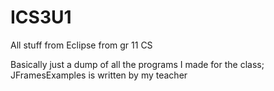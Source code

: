 # ICS3U1
All stuff from Eclipse from gr 11 CS

Basically just a dump of all the programs I made for the class; JFramesExamples is written by my teacher
